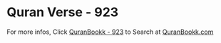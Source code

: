 # Quran Verse - 923 

For more infos, Click [QuranBookk - 923](https://www.quranbookk.com/quran/search?q=923) to Search at [QuranBookk.com](http://quranbookk.com/)